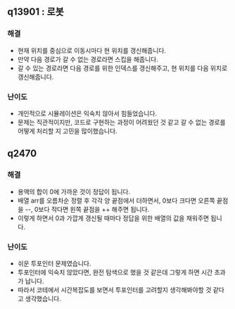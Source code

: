 ## q13901 : 로봇

### 해결
- 현재 위치를 중심으로 이동시마다 현 위치를 갱신해줍니다.
- 만약 다음 경로가 갈 수 없는 경로라면 스킵을 해줍니다.
- 갈 수 있는 경로라면 다음 경로를 위한 인덱스를 갱신해주고, 현 위치를 다음 위치로 갱신해줍니다.

### 난이도
- 개인적으로 시뮬레이션은 익숙치 않아서 힘들었습니다.
- 문제는 직관적이지만, 코드로 구현하는 과정이 어려웠던 것 같고 갈 수 없는 경로를 어떻게 처리할 지 고민을 많이했습니다.


## q2470

### 해결
- 용액의 합이 0에 가까운 것이 정답이 됩니다.
- 배열 arr를 오름차순 정렬 후 각각 양 끝점에서 더하면서, 0보다 크다면 오른쪽 끝점을 --, 0보다 작다면 왼쪽 끝점을 ++ 해주면 됩니다.
- 이렇게 하면서 0과 가깝게 갱신될 때마다 정답을 위한 배열의 값을 채워주면 됩니다.

### 난이도
- 쉬운 투포인터 문제였습니다.
- 투포인터에 익숙치 않았다면, 완전 탐색으로 했을 것 같은데 그렇게 하면 시간 초과가 납니다.
- 따라서 코테에서 시간복잡도를 보면서 투포인터를 고려할지 생각해봐야할 것 같다고 생각했습니다.
